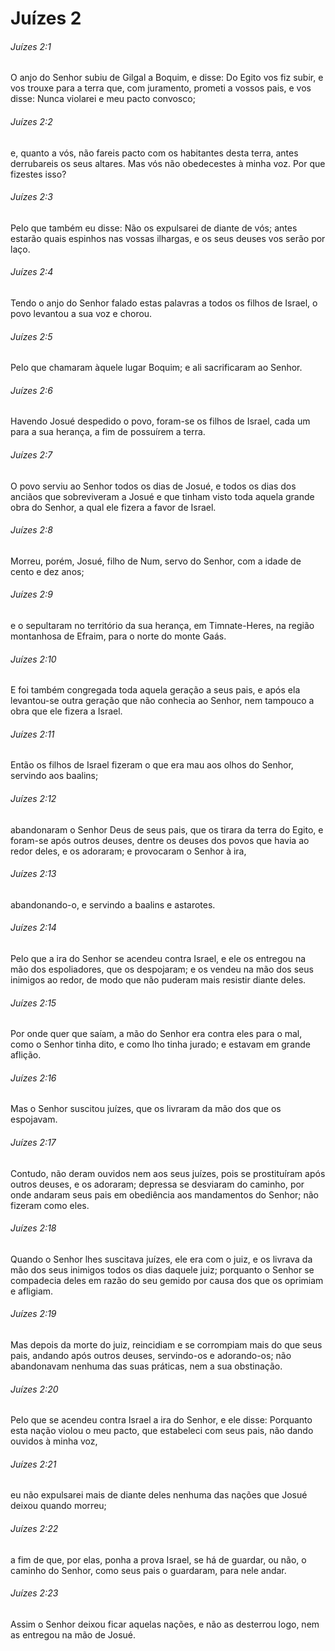# Juízes 2

###### Juízes 2:1

O anjo do Senhor subiu de Gilgal a Boquim, e disse: Do Egito vos fiz subir, e vos trouxe para a terra que, com juramento, prometi a vossos pais, e vos disse: Nunca violarei e meu pacto convosco;

###### Juízes 2:2

e, quanto a vós, não fareis pacto com os habitantes desta terra, antes derrubareis os seus altares. Mas vós não obedecestes à minha voz. Por que fizestes isso?

###### Juízes 2:3

Pelo que também eu disse: Não os expulsarei de diante de vós; antes estarão quais espinhos nas vossas ilhargas, e os seus deuses vos serão por laço.

###### Juízes 2:4

Tendo o anjo do Senhor falado estas palavras a todos os filhos de Israel, o povo levantou a sua voz e chorou.

###### Juízes 2:5

Pelo que chamaram àquele lugar Boquim; e ali sacrificaram ao Senhor.

###### Juízes 2:6

Havendo Josué despedido o povo, foram-se os filhos de Israel, cada um para a sua herança, a fim de possuírem a terra.

###### Juízes 2:7

O povo serviu ao Senhor todos os dias de Josué, e todos os dias dos anciãos que sobreviveram a Josué e que tinham visto toda aquela grande obra do Senhor, a qual ele fizera a favor de Israel.

###### Juízes 2:8

Morreu, porém, Josué, filho de Num, servo do Senhor, com a idade de cento e dez anos;

###### Juízes 2:9

e o sepultaram no território da sua herança, em Timnate-Heres, na região montanhosa de Efraim, para o norte do monte Gaás.

###### Juízes 2:10

E foi também congregada toda aquela geração a seus pais, e após ela levantou-se outra geração que não conhecia ao Senhor, nem tampouco a obra que ele fizera a Israel.

###### Juízes 2:11

Então os filhos de Israel fizeram o que era mau aos olhos do Senhor, servindo aos baalins;

###### Juízes 2:12

abandonaram o Senhor Deus de seus pais, que os tirara da terra do Egito, e foram-se após outros deuses, dentre os deuses dos povos que havia ao redor deles, e os adoraram; e provocaram o Senhor à ira,

###### Juízes 2:13

abandonando-o, e servindo a baalins e astarotes.

###### Juízes 2:14

Pelo que a ira do Senhor se acendeu contra Israel, e ele os entregou na mão dos espoliadores, que os despojaram; e os vendeu na mão dos seus inimigos ao redor, de modo que não puderam mais resistir diante deles.

###### Juízes 2:15

Por onde quer que saíam, a mão do Senhor era contra eles para o mal, como o Senhor tinha dito, e como lho tinha jurado; e estavam em grande aflição.

###### Juízes 2:16

Mas o Senhor suscitou juízes, que os livraram da mão dos que os espojavam.

###### Juízes 2:17

Contudo, não deram ouvidos nem aos seus juízes, pois se prostituíram após outros deuses, e os adoraram; depressa se desviaram do caminho, por onde andaram seus pais em obediência aos mandamentos do Senhor; não fizeram como eles.

###### Juízes 2:18

Quando o Senhor lhes suscitava juízes, ele era com o juiz, e os livrava da mão dos seus inimigos todos os dias daquele juiz; porquanto o Senhor se compadecia deles em razão do seu gemido por causa dos que os oprimiam e afligiam.

###### Juízes 2:19

Mas depois da morte do juiz, reincidiam e se corrompiam mais do que seus pais, andando após outros deuses, servindo-os e adorando-os; não abandonavam nenhuma das suas práticas, nem a sua obstinação.

###### Juízes 2:20

Pelo que se acendeu contra Israel a ira do Senhor, e ele disse: Porquanto esta nação violou o meu pacto, que estabeleci com seus pais, não dando ouvidos à minha voz,

###### Juízes 2:21

eu não expulsarei mais de diante deles nenhuma das nações que Josué deixou quando morreu;

###### Juízes 2:22

a fim de que, por elas, ponha a prova Israel, se há de guardar, ou não, o caminho do Senhor, como seus pais o guardaram, para nele andar.

###### Juízes 2:23

Assim o Senhor deixou ficar aquelas nações, e não as desterrou logo, nem as entregou na mão de Josué.


